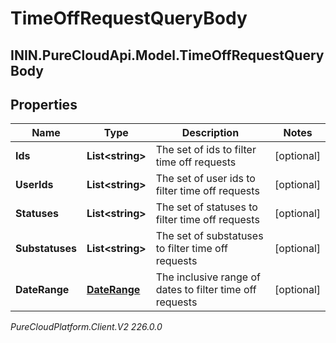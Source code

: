 # TimeOffRequestQueryBody

## ININ.PureCloudApi.Model.TimeOffRequestQueryBody

## Properties

|Name | Type | Description | Notes|
|------------ | ------------- | ------------- | -------------|
| **Ids** | **List&lt;string&gt;** | The set of ids to filter time off requests | [optional] |
| **UserIds** | **List&lt;string&gt;** | The set of user ids to filter time off requests | [optional] |
| **Statuses** | **List&lt;string&gt;** | The set of statuses to filter time off requests | [optional] |
| **Substatuses** | **List&lt;string&gt;** | The set of substatuses to filter time off requests | [optional] |
| **DateRange** | [**DateRange**](DateRange) | The inclusive range of dates to filter time off requests | [optional] |



_PureCloudPlatform.Client.V2 226.0.0_
